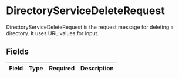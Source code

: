 # DirectoryServiceDeleteRequest

DirectoryServiceDeleteRequest is the request message for deleting a directory. It uses URL values for input.


## Fields

| Field       | Type        | Required    | Description |
| ----------- | ----------- | ----------- | ----------- |